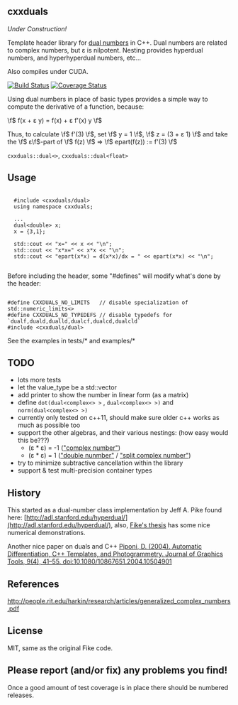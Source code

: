 ## cxxduals

*Under Construction!*

Template header library for [dual
numbers](http://en.wikipedia.org/wiki/Dual_number) in C++.  Dual
numbers are related to complex numbers, but &epsilon; is nilpotent.
Nesting provides hyperdual numbers, and hyperhyperdual numbers, etc...

Also compiles under CUDA.

[![Build Status](https://api.travis-ci.org/tesch1/cxxduals.svg?branch=master)](http://travis-ci.org/tesch1/cxxduals)
[![Coverage Status](https://coveralls.io/repos/github/tesch1/cxxduals/badge.svg?branch=master)](https://coveralls.io/github/tesch1/cxxduals?branch=master)

Using dual numbers in place of basic types provides a simple way to compute the derivative of a function, because:

\f$ f(x + &epsilon; y) = f(x) + &epsilon; f'(x) y \f$

Thus, to calculate \f$ f'(3) \f$, set \f$ y = 1 \f$, \f$ z = (3 +
&epsilon; 1) \f$ and take the \f$ &epsilon;\f$-part of \f$ f(z) \f$ =>
\f$ epart(f(z)) := f'(3) \f$

`cxxduals::dual<>`, `cxxduals::dual<float>`

## Usage

~~~~~~~~~~~~~~~{.cpp}
  
  #include <cxxduals/dual>
  using namespace cxxduals;

  ...
  dual<double> x;
  x = {3,1};

  std::cout << "x=" << x << "\n";
  std::cout << "x*x=" << x*x << "\n";
  std::cout << "epart(x*x) = d(x*x)/dx = " << epart(x*x) << "\n";
  
~~~~~~~~~~~~~~~

Before including the header, some "#defines" will modify what's done by
the header:

~~~~~~~~~~~~~~~{.cpp}

#define CXXDUALS_NO_LIMITS   // disable specialization of std::numeric_limits<>
#define CXXDUALS_NO_TYPEDEFS // disable typedefs for `dualf,duald,dualld,dualcf,dualcd,dualcld`
#include <cxxduals/dual>

~~~~~~~~~~~~~~~

See the examples in tests/* and examples/*

## TODO
- lots more tests
- let the value_type be a std::vector
- add printer to show the number in linear form (as a matrix)
- define `dot(dual<complex<> >` , `dual<complex<> >)` and
  `norm(dual<complex<> >)`
- currently only tested on c++11, should make sure older c++ works as
  much as possible too
- support the other algebras, and their various nestings: (how easy
  would this be???)
  - (&epsilon; * &epsilon;) = -1  (["complex number"](http://en.wikipedia.org/wiki/Complex_number))
  - (&epsilon; * &epsilon;) = 1 (["double
  nunmber"](http://www.euclideanspace.com/maths/algebra/realNormedAlgebra/other/)
  / ["split complex
  number"](http://en.wikipedia.org/wiki/Split-complex_number))
- try to minimize subtractive cancellation within the library
- support & test multi-precision container types

## History

This started as a dual-number class implementation by Jeff A. Pike
found here:
[http://adl.stanford.edu/hyperdual/](http://adl.stanford.edu/hyperdual/),
also, [Fike's thesis](http://purl.stanford.edu/jw107zn5044) has some
nice numerical demonstrations.

Another nice paper on duals and C++ [Piponi, D. (2004). Automatic
Differentiation, C++ Templates, and Photogrammetry. Journal of
Graphics Tools, 9(4),
41–55. doi:10.1080/10867651.2004.10504901](http://citeseerx.ist.psu.edu/viewdoc/download?doi=10.1.1.89.7749&rep=rep1&type=pdf)

## References
http://people.rit.edu/harkin/research/articles/generalized_complex_numbers.pdf


## License
MIT, same as the original Fike code.

## Please report (and/or fix) any problems you find!

Once a good amount of test coverage is in place there should be
numbered releases.

